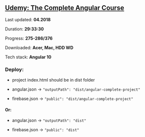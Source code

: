 
## [Udemy: The Complete Angular Course](https://www.udemy.com/course/the-complete-angular-master-class/)

Last updated: **04.2018**

Duration: **29:33:30**

Progress: **275-286/376**

Downloaded: **Acer, Mac, HDD WD**

Tech stack: **Angular 10**

### Deploy:

- project index.html should be in dist folder

- angular.json -> `"outputPath": "dist/angular-complete-project"`

- firebase.json -> `"public": "dist/angular-complete-project"`

#### Or:

- angular.json -> `"outputPath": "dist"`

- firebase.json -> `"public": "dist"`